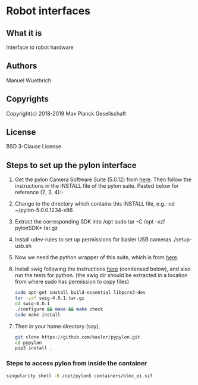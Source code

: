 # Robot interfaces

## What it is

Interface to robot hardware

## Authors

Manuel Wuethrich

## Copyrights

Copyright(c) 2018-2019 Max Planck Gesellschaft

## License

BSD 3-Clause License

## Steps to set up the pylon interface

1. Get the pylon Camera Software Suite (5.0.12) from [here](https://www.baslerweb.com/en/sales-support/downloads/software-downloads/pylon-5-0-12-linux-x86-64-bit/). Then follow the instructions in the INSTALL file of the pylon suite. Pasted below for reference (2, 3, 4):-

2. Change to the directory which contains this INSTALL file, e.g.:
       cd ~/pylon-5.0.0.1234-x86

3. Extract the corresponding SDK into /opt
       sudo tar -C /opt -xzf pylonSDK*.tar.gz

4. Install udev-rules to set up permissions for basler USB cameras
       ./setup-usb.sh

5. Now we need the python wrapper of this suite, which is from [here](https://github.com/basler/pypylon).

6. Install swig following the instructions [here](https://github.com/swig/swig/wiki/Getting-Started) (condensed below), and also run the tests for python. (the swig dir should be extracted in a location from where sudo has permission to copy files)

    ```bash
    sudo apt-get install build-essential libpcre3-dev
    tar -zxf swig-4.0.1.tar.gz
    cd swig-4.0.1
    ./configure && make && make check
    sudo make install
    ```

7. Then in your home directory (say),

    ```bash
    git clone https://github.com/basler/pypylon.git
    cd pypylon
    pip3 install .
    ```

### Steps to access pylon from inside the container

```bash
singularity shell -B /opt/pylon5 containers/blmc_ei.sif
```
